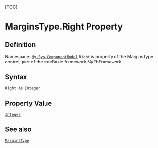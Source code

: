 [TOC]
# MarginsType.Right Property

## Definition
Namespace: [`My.Sys.ComponentModel`](My.Sys.ComponentModel.md)
`Right` is property of the MarginsType control, part of the freeBasic framework MyFbFramework.
## Syntax
```freeBasic
Right As Integer
```
## Property Value
[`Integer`]("https://www.freebasic.net/wiki/KeyPgInteger")
## See also
[`MarginsType`](MarginsType.md)
